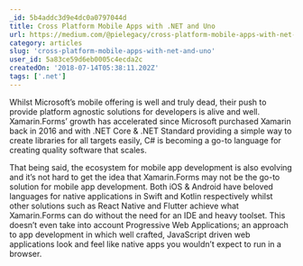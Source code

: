 ```yaml
---
_id: 5b4addc3d9e4dc0a0797044d
title: Cross Platform Mobile Apps with .NET and Uno
url: https://medium.com/@pielegacy/cross-platform-mobile-apps-with-net-and-uno-dee2b024281d
category: articles
slug: 'cross-platform-mobile-apps-with-net-and-uno'
user_id: 5a83ce59d6eb0005c4ecda2c
createdOn: '2018-07-14T05:38:11.202Z'
tags: ['.net']
---
```


Whilst Microsoft’s mobile offering is well and truly dead, their push to provide platform agnostic solutions for developers is alive and well. Xamarin.Forms’ growth has accelerated since Microsoft purchased Xamarin back in 2016 and with .NET Core & .NET Standard providing a simple way to create libraries for all targets easily, C# is becoming a go-to language for creating quality software that scales.

That being said, the ecosystem for mobile app development is also evolving and it’s not hard to get the idea that Xamarin.Forms may not be the go-to solution for mobile app development. Both iOS & Android have beloved languages for native applications in Swift and Kotlin respectively whilst other solutions such as React Native and Flutter achieve what Xamarin.Forms can do without the need for an IDE and heavy toolset. This doesn’t even take into account Progressive Web Applications; an approach to app development in which well crafted, JavaScript driven web applications look and feel like native apps you wouldn’t expect to run in a browser.

